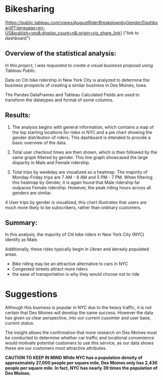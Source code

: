 # Bikesharing

[https://public.tableau.com/views/AugustRiderBreakdownbyGender/Dashboard1?:language=en-US&publish=yes&:display_count=n&:origin=viz_share_link] ("link to dashboard")

## Overview of the statistical analysis:

*In this project, I was requested to create a visual business proposal using Tableau Public.*

Data on Citi bike ridership in New York City is analyzed to determine the business prospects of creating a similar business in Des Moines, Iowa. 

The Pandas DataFrames and Tableau Calculated Fields are used to transform the datatypes and format of some columns.


## Results:

1. The analysis begins with general information, which contains a map of the top starting locations for rides in NYC and a pie chart showing the gender distribution of riders. This dashboard is intended to provide a basic overview of the data.

2. Total user checkout times are then shown, which is then followed by the same graph filtered by gender. This line graph showcased the large disparity in Male and Female ridership.

3. Total trips by weekday are visualized as a heatmap. The majority of Monday-Friday trips are 7 AM - 9 AM and 5 PM - 7 PM. When filtering this heatmap by Gender, it is again found that Male ridership far outpaces Female ridership. However, the peak riding hours across all genders are similar.

4 User trips by gender is visualized, this chart illustrates that users are much more likely to be subscribers, rather than ordinary customers.

## Summary:

In this analysis, the majority of Citi bike riders in New York City (NYC) identify as Male. 

Additionally, these rides typically begin in Ubran and densely populated areas. 
* Bike riding may be an attractive alternative to cars in NYC
* Congested streets attract more riders
* the ease of transportation is why they would choose not to ride

# Suggestions

Although this business is popular in NYC due to the heavy traffic, it is not certain that Des Moines will develop the same success. However the data has given us clear perspective, into our current cusomter and user base, current status. 

The insight allows the confirmation that more research on Des Moines must be conducted to determine whether car traffic and locational convenience would motivate potential customers to use this service, as our data shows these are our customers most attractive attributes. 

**CAUTION TO KEEP IN MIND
While NYC has a population density of approximately 27,000 people per square mile, Des Moines only has 2,436 people per square mile. In fact, NYC has nearly 39 times the population of Des Moines.**
